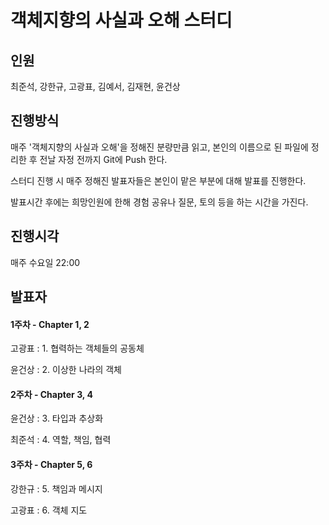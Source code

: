 # 객체지향의 사실과 오해 스터디

## 인원

최준석, 강한규, 고광표, 김예서, 김재현, 윤건상

## 진행방식

매주 '객체지향의 사실과 오해'을 정해진 분량만큼 읽고, 본인의 이름으로 된 파일에 정리한 후 전날 자정 전까지 Git에 Push 한다.

스터디 진행 시 매주 정해진 발표자들은 본인이 맡은 부분에 대해 발표를 진행한다.

발표시간 후에는 희망인원에 한해 경험 공유나 질문, 토의 등을 하는 시간을 가진다.

## 진행시각

매주 수요일 22:00

## 발표자

#### 1주차 - Chapter 1, 2

고광표 : 1. 협력하는 객체들의 공동체

윤건상 : 2. 이상한 나라의 객체

#### 2주차 - Chapter 3, 4

윤건상 : 3. 타입과 추상화

최준석 : 4. 역할, 책임, 협력

#### 3주차 - Chapter 5, 6

강한규 : 5. 책임과 메시지

고광표 : 6. 객체 지도
